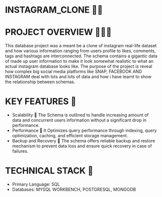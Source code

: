 # INSTAGRAM_CLONE 📱📸
# PROJECT OVERVIEW 🚀🚀🚀
This database project was a meant be a clone of instagram real-life dataset and how various information ranging from users profile to likes, comments, tags and hashtags are interconnected. The schema contains a gigantic data of made up user information to make it look somewhat realistic to what an actual instagram database looks like. The purpose of the project is reveal how complex big social media platforms like SNAP, FACEBOOK AND INSTAGRAM deal with lots and lots of data and how i have learnt to show the relationship between schemas. 
# KEY FEATURES 🔑
- Scalability 🐬 The Schema is outlined to handle increasing amount of data and concurrent users information without a significant drop in performance.
- Performance 🐬 It Optimizes query performance through indexing, query optimization, caching, and efficient storage management.
- Backup and Recovery 🐬 The schema offers reliable backup and restore mechanism to prevent data loss and ensure quick recovery in case of failures.
# TECHNICAL STACK 🧱
- Primary Language: SQL
- Databases: MYSQL WORKBENCH, POSTGRESQL, MONGODB
